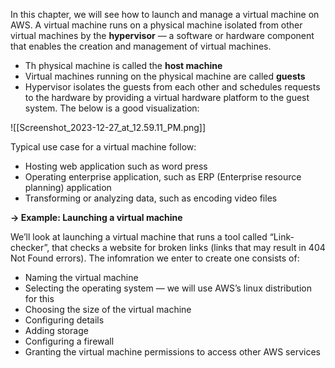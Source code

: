 In this chapter, we will see how to launch and manage a virtual machine on AWS. A virtual machine runs on a physical machine isolated from other virtual machines by the **hypervisor** — a software or hardware component that enables the creation and management of virtual machines.

- Th physical machine is called the **host machine**
- Virtual machines running on the physical machine are called **guests**
- Hypervisor isolates the guests from each other and schedules requests to the hardware by providing a virtual hardware platform to the guest system. The below is a good visualization:

![[Screenshot_2023-12-27_at_12.59.11_PM.png]]

Typical use case for a virtual machine follow:

- Hosting web application such as word press
- Operating enterprise application, such as ERP (Enterprise resource planning) application
- Transforming or analyzing data, such as encoding video files

  

**→ Example: Launching a virtual machine**

We’ll look at launching a virtual machine that runs a tool called “Link-checker”, that checks a website for broken links (links that may result in 404 Not Found errors). The infomration we enter to create one consists of:

- Naming the virtual machine
- Selecting the operating system — we will use AWS’s linux distribution for this
- Choosing the size of the virtual machine
- Configuring details
- Adding storage
- Configuring a firewall
- Granting the virtual machine permissions to access other AWS services